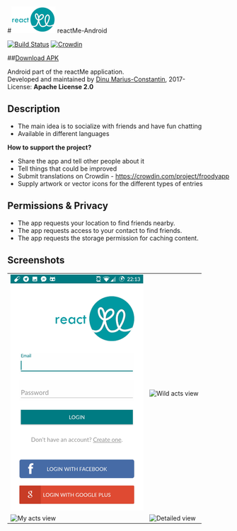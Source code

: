 #![reactMe](https://raw.githubusercontent.com/Xpitfire/dork.app-android/master/app/src/main/res/drawable/logo_small.png?token=AGtkC41VtyWjxPvgwX3bVT6_ImRpLKlkks5Yrf42wA%3D%3D) reactMe-Android

[![Build Status](https://travis-ci.com/Xpitfire/dork.app-android.svg?token=sHWssDoyyNFRZYWr8UQ5&branch=master)](https://travis-ci.com/Xpitfire/dork.app-android)
[![Crowdin](https://d322cqt584bo4o.cloudfront.net/dorkapp-android/localized.svg)](https://crowdin.com/project/dorkapp-android)

##[Download APK](https://mega.nz/#!ag8h0DLQ!ge8bO68weTwuRAm6Q3SZ8Ad-IfxrP8RZvMtYXONQA5Y)


Android part of the reactMe application.  
Developed and maintained by [Dinu Marius-Constantin](<https://github.com/Xpitfire>), 2017-  
License: **Apache License 2.0**

## Description
* The main idea is to socialize with friends and have fun chatting
* Available in different languages

**How to support the project?**

* Share the app and tell other people about it
* Tell things that could be improved
* Submit translations on Crowdin - https://crowdin.com/project/froodyapp
* Supply artwork or vector icons for the different types of entries


## Permissions & Privacy
* The app requests your location to find friends nearby. 
* The app requests access to your contact to find friends.
* The app requests the storage permission for caching content.

## Screenshots

<table>
  <tr>
    <td> <img src="https://raw.githubusercontent.com/Xpitfire/dork.app-android/master/doc/screenshots/Screenshot_20170215-221342.png?token=AGtkC_MOye1bIbFo-bI3XoTpvvC-OUWpks5Yrf_ZwA%3D%3D" alt="Login view" width="300"/> </td>
    <td> <img src="" alt="Wild acts view"/> </td>
  </tr><tr>
    <td> <img src="" alt="My acts view"/> </td>
    <td> <img src="" alt="Detailed view" /> </td>
  </tr>
</table>
